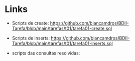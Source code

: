 # Links

* Scripts de create: https://github.com/biancamdros/BDII-Tarefa/blob/main/tarefas/t01/tarefa01-create.sql

* Scripts de inserts: https://github.com/biancamdros/BDII-Tarefa/blob/main/tarefas/t01/tarefa01-inserts.sql

* scripts das consultas resolvidas: 